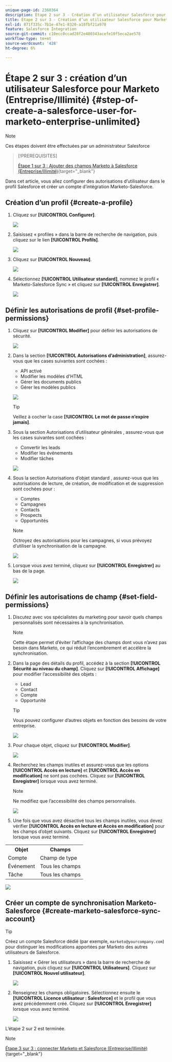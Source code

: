```yaml
---
unique-page-id: 2360364
description: Étape 2 sur 3 - Création d’un utilisateur Salesforce pour Marketo (Entreprise/Illimité) - Documents Marketo - Documentation du produit
title: Étape 2 sur 3 - Création d’un utilisateur Salesforce pour Marketo (Entreprise/Illimité)
exl-id: 871f335c-7b1e-47e1-8320-a18fbf21a970
feature: Salesforce Integration
source-git-commit: c10ecc0ccad28f2e480343acefe10f5eca2ae578
workflow-type: tm+mt
source-wordcount: '428'
ht-degree: 6%

---
```


# Étape 2 sur 3 : création d’un utilisateur Salesforce pour Marketo (Entreprise/Illimité) {#step-of-create-a-salesforce-user-for-marketo-enterprise-unlimited}

>[!NOTE]
>
>Ces étapes doivent être effectuées par un administrateur Salesforce

>[!PREREQUISITES]
>
>[Étape 1 sur 3 : Ajouter des champs Marketo à Salesforce (Entreprise/Illimité)](/help/marketo/product-docs/crm-sync/salesforce-sync/setup/enterprise-unlimited-edition/step-1-of-3-add-marketo-fields-to-salesforce-enterprise-unlimited.md){target="_blank"}

Dans cet article, vous allez configurer des autorisations d’utilisateur dans le profil Salesforce et créer un compte d’intégration Marketo-Salesforce.

## Création d’un profil {#create-a-profile}

1. Cliquez sur **[!UICONTROL Configurer]**.

   ![](assets/image2015-6-11-16-3a15-3a27.png)

1. Saisissez « profiles » dans la barre de recherche de navigation, puis cliquez sur le lien **[!UICONTROL Profils]**.

   ![](assets/sfdc-profiles-hands.png)

1. Cliquez sur **[!UICONTROL Nouveau]**.

   ![](assets/image2014-12-9-9-3a19-3a15.png)

1. Sélectionnez **[!UICONTROL Utilisateur standard]**, nommez le profil « Marketo-Salesforce Sync » et cliquez sur **[!UICONTROL Enregistrer]**.

   ![](assets/image2014-12-9-9-3a19-3a22.png)

## Définir les autorisations de profil {#set-profile-permissions}

1. Cliquez sur **[!UICONTROL Modifier]** pour définir les autorisations de sécurité.

   ![](assets/image2014-12-9-9-3a19-3a30.png)

1. Dans la section **[!UICONTROL Autorisations d’administration]**, assurez-vous que les cases suivantes sont cochées :

   * API activé
   * Modifier les modèles d&#39;HTML
   * Gérer les documents publics
   * Gérer les modèles publics

   ![](assets/image2014-12-9-9-3a19-3a38.png)

   >[!TIP]
   >
   >Veillez à cocher la case **[!UICONTROL Le mot de passe n’expire jamais]**.

1. Sous la section Autorisations d’utilisateur générales , assurez-vous que les cases suivantes sont cochées :

   * Convertir les leads
   * Modifier les événements
   * Modifier tâches

   ![](assets/image2014-12-9-9-3a19-3a47.png)

1. Sous la section Autorisations d’objet standard , assurez-vous que les autorisations de lecture, de création, de modification et de suppression sont cochées pour :

   * Comptes
   * Campagnes
   * Contacts
   * Prospects
   * Opportunités

   >[!NOTE]
   >
   >Octroyez des autorisations pour les campagnes, si vous prévoyez d’utiliser la synchronisation de la campagne.

   ![](assets/image2014-12-9-9-3a19-3a57.png)

1. Lorsque vous avez terminé, cliquez sur **[!UICONTROL Enregistrer]** au bas de la page.

   ![](assets/image2014-12-9-9-3a20-3a5.png)

## Définir les autorisations de champ {#set-field-permissions}

1. Discutez avec vos spécialistes du marketing pour savoir quels champs personnalisés sont nécessaires à la synchronisation.

   >[!NOTE]
   >
   >Cette étape permet d’éviter l’affichage des champs dont vous n’avez pas besoin dans Marketo, ce qui réduit l’encombrement et accélère la synchronisation.

1. Dans la page des détails du profil, accédez à la section **[!UICONTROL Sécurité au niveau du champ]**. Cliquez sur **[!UICONTROL Affichage]** pour modifier l’accessibilité des objets :

   * Lead
   * Contact
   * Compte
   * Opportunité

   >[!TIP]
   >
   >Vous pouvez configurer d’autres objets en fonction des besoins de votre entreprise.

   ![](assets/image2014-12-9-9-3a20-3a14.png)

1. Pour chaque objet, cliquez sur **[!UICONTROL Modifier]**.

   ![](assets/sfdc-sync-field-edit1.png)

1. Recherchez les champs inutiles et assurez-vous que les options **[!UICONTROL Accès en lecture]** et **[!UICONTROL Accès en modification]** ne sont pas cochées. Cliquez sur **[!UICONTROL Enregistrer]** lorsque vous avez terminé.

   >[!NOTE]
   >
   >Ne modifiez que l’accessibilité des champs personnalisés.

   ![](assets/sfdc-sync-field-edit2.png)

1. Une fois que vous avez désactivé tous les champs inutiles, vous devez vérifier **[!UICONTROL Accès en lecture et Accès en modification]** pour les champs d’objet suivants. Cliquez sur **[!UICONTROL Enregistrer]** lorsque vous avez terminé.

<table> 
 <tbody> 
  <tr> 
   <th>Objet</th> 
   <th>Champs</th> 
  </tr> 
  <tr> 
   <td>Compte</td> 
   <td>Champ de type</td> 
  </tr> 
  <tr> 
   <td>Événement</td> 
   <td>Tous les champs</td> 
  </tr> 
  <tr> 
   <td>Tâche</td> 
   <td>Tous les champs</td> 
  </tr> 
 </tbody> 
</table>

![](assets/sfdc-check-the-boxes.png)

## Créer un compte de synchronisation Marketo-Salesforce {#create-marketo-salesforce-sync-account}

>[!TIP]
>
>Créez un compte Salesforce dédié (par exemple, `marketo@yourcompany.com`) pour distinguer les modifications apportées par Marketo des autres utilisateurs de Salesforce.

1. Saisissez « Gérer les utilisateurs » dans la barre de recherche de navigation, puis cliquez sur **[!UICONTROL Utilisateurs]**. Cliquez sur **[!UICONTROL Nouvel utilisateur]**.

   ![](assets/sfdc-new-users.png)

1. Renseignez les champs obligatoires. Sélectionnez ensuite le **[!UICONTROL Licence utilisateur : Salesforce]** et le profil que vous avez précédemment créé. Cliquez sur **[!UICONTROL Enregistrer]** lorsque vous avez terminé.

   ![](assets/image2014-12-9-9-3a20-3a56.png)

L’étape 2 sur 2 est terminée.

>[!NOTE]
>
>[Étape 3 sur 3 : connecter Marketo et Salesforce (Entreprise/Illimité)](/help/marketo/product-docs/crm-sync/salesforce-sync/setup/enterprise-unlimited-edition/step-3-of-3-connect-marketo-and-salesforce-enterprise-unlimited.md){target="_blank"}
